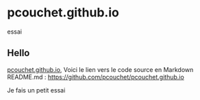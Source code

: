 # pcouchet.github.io
essai
## Hello
[pcouchet.github.io](https://pcouchet.github.io/),
Voici le lien vers le code source en Markdown README.md :
https://github.com/pcouchet/pcouchet.github.io

Je fais un petit essai
